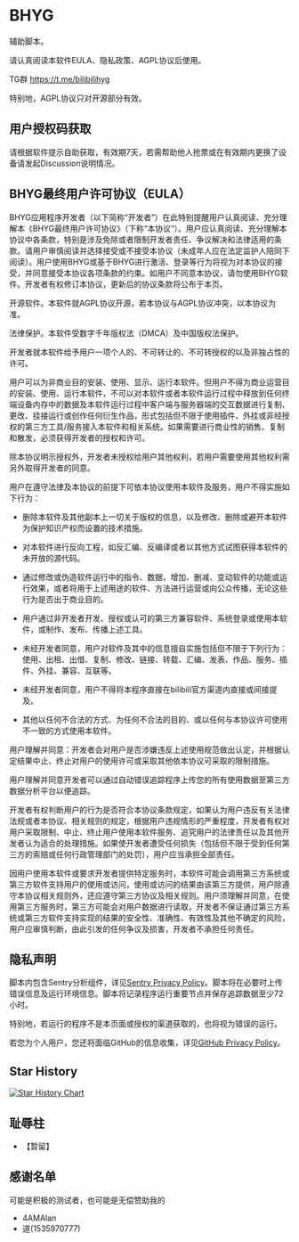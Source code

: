 # BHYG

辅助脚本。

请认真阅读本软件EULA、隐私政策、AGPL协议后使用。

TG群 https://t.me/bilibilihyg

特别地，AGPL协议只对开源部分有效。

## 用户授权码获取

请根据软件提示自助获取，有效期7天，若需帮助他人抢票或在有效期内更换了设备请发起Discussion说明情况。

## BHYG最终用户许可协议（EULA）

BHYG应用程序开发者（以下简称“开发者”）在此特别提醒用户认真阅读、充分理解本《BHYG最终用户许可协议》（下称“本协议”）。用户应认真阅读、充分理解本协议中各条款，特别是涉及免除或者限制开发者责任、争议解决和法律适用的条款。请用户审慎阅读并选择接受或不接受本协议（未成年人应在法定监护人陪同下阅读）。用户使用BHYG或基于BHYG进行激活、登录等行为将视为对本协议的接受，并同意接受本协议各项条款的约束。如用户不同意本协议，请勿使用BHYG软件。开发者有权修订本协议，更新后的协议条款将公布于本页。

开源软件。本软件就AGPL协议开源，若本协议与AGPL协议冲突，以本协议为准。

法律保护。本软件受数字千年版权法（DMCA）及中国版权法保护。

开发者就本软件给予用户一项个人的、不可转让的、不可转授权的以及非独占性的许可。

用户可以为非商业目的安装、使用、显示、运行本软件。但用户不得为商业运营目的安装、使用、运行本软件，不可以对本软件或者本软件运行过程中释放到任何终端设备内存中的数据及本软件运行过程中客户端与服务器端的交互数据进行复制、更改、挂接运行或创作任何衍生作品，形式包括但不限于使用插件、外挂或非经授权的第三方工具/服务接入本软件和相关系统。如果需要进行商业性的销售、复制和散发，必须获得开发者的授权和许可。

除本协议明示授权外，开发者未授权给用户其他权利，若用户需要使用其他权利需另外取得开发者的同意。

用户在遵守法律及本协议的前提下可依本协议使用本软件及服务，用户不得实施如下行为：

- 删除本软件及其他副本上一切关于版权的信息，以及修改、删除或避开本软件为保护知识产权而设置的技术措施。

- 对本软件进行反向工程，如反汇编、反编译或者以其他方式试图获得本软件的未开放的源代码。

- 通过修改或伪造软件运行中的指令、数据，增加、删减、变动软件的功能或运行效果，或者将用于上述用途的软件、方法进行运营或向公众传播，无论这些行为是否出于商业目的。

- 用户通过非开发者开发、授权或认可的第三方兼容软件、系统登录或使用本软件，或制作、发布、传播上述工具。

- 未经开发者同意，用户对软件及其中的信息擅自实施包括但不限于下列行为：使用、出租、出借、复制、修改、链接、转载、汇编、发表、作品、服务、插件、外挂、兼容、互联等。

- 未经开发者同意，用户不得将本程序直接在bilibili官方渠道内直接或间接提及。

- 其他以任何不合法的方式、为任何不合法的目的、或以任何与本协议许可使用不一致的方式使用本软件。

用户理解并同意：开发者会对用户是否涉嫌违反上述使用规范做出认定，并根据认定结果中止、终止对用户的使用许可或采取其他依本协议可采取的限制措施。

用户理解并同意开发者可以通过自动错误追踪程序上传您的所有使用数据至第三方数据分析平台以便追踪。

开发者有权判断用户的行为是否符合本协议条款规定，如果认为用户违反有关法律法规或者本协议、相关规则的规定，根据用户违规情形的严重程度，开发者有权对用户采取限制、中止、终止用户使用本软件服务、追究用户的法律责任以及其他开发者认为适合的处理措施。如果使开发者遭受任何损失（包括但不限于受到任何第三方的索赔或任何行政管理部门的处罚），用户应当承担全部责任。

因用户使用本软件或要求开发者提供特定服务时，本软件可能会调用第三方系统或第三方软件支持用户的使用或访问，使用或访问的结果由该第三方提供，用户除遵守本协议相关规则外，还应遵守第三方协议及相关规则。用户须理解并同意，在使用第三方服务时，第三方可能会对用户数据进行读取，开发者不保证通过第三方系统或第三方软件支持实现的结果的安全性、准确性、有效性及其他不确定的风险，用户应审慎判断，由此引发的任何争议及损害，开发者不承担任何责任。

## 隐私声明

脚本内包含Sentry分析组件，详见[Sentry Privacy Policy](https://sentry.io/privacy/)。脚本将在必要时上传错误信息及运行环境信息。脚本将记录程序运行重要节点并保存追踪数据至少72小时。

特别地，若运行的程序不是本页面或授权的渠道获取的，也将视为错误的运行。

若您为个人用户，您还将面临GitHub的信息收集，详见[GitHub Privacy Policy](https://docs.github.com/site-policy/privacy-policies/github-privacy-statement)。

## Star History

<a href="https://star-history.com/#ZianTT/BHYG&Date">
 <picture>
   <source media="(prefers-color-scheme: dark)" srcset="https://api.star-history.com/svg?repos=ZianTT/BHYG&type=Date&theme=dark" />
   <source media="(prefers-color-scheme: light)" srcset="https://api.star-history.com/svg?repos=ZianTT/BHYG&type=Date" />
   <img alt="Star History Chart" src="https://api.star-history.com/svg?repos=ZianTT/BHYG&type=Date" />
 </picture>
</a>

## 耻辱柱

- 【暂留】

## 感谢名单

可能是积极的测试者，也可能是无偿赞助我的

- 4AMAlan
- 道(1535970777)
